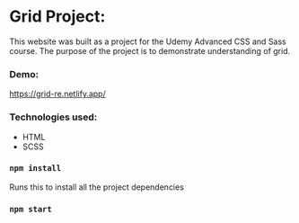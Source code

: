 # Grid Project:

This website was built as a project for the Udemy Advanced CSS and Sass course. The purpose of the project is to demonstrate understanding of grid.

### Demo:
https://grid-re.netlify.app/

### Technologies used:
 - HTML
 - SCSS

### `npm install`

Runs this to install all the project dependencies

### `npm start`